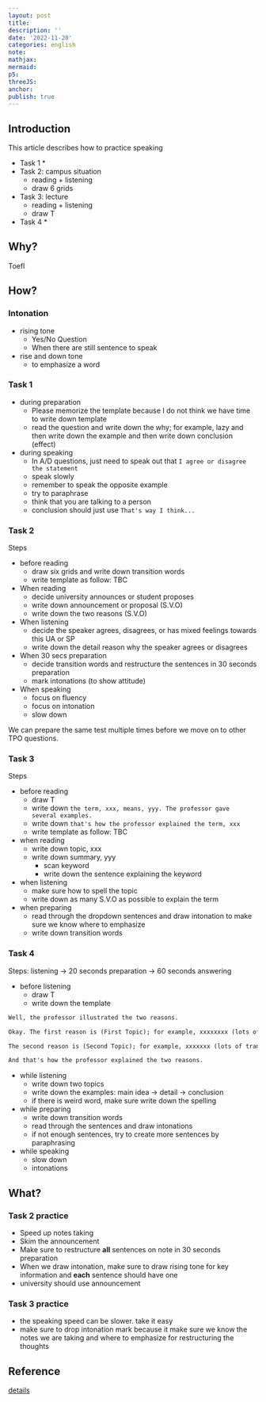 ```yaml
---
layout: post
title:
description: ''
date: '2022-11-20'
categories: english
note:
mathjax:
mermaid:
p5:
threeJS:
anchor:
publish: true
---
```


## Introduction

This article describes how to practice speaking

* Task 1
  * 
* Task 2: campus situation
  * reading + listening
  * draw 6 grids
* Task 3: lecture
  * reading + listening
  * draw T
* Task 4
  * 

## Why?

Toefl

## How?

### Intonation

* rising tone
  * Yes/No Question
  * When there are still sentence to speak
* rise and down tone
  * to emphasize a word

### Task 1

* during preparation
  * Please memorize the template because I do not think we have time to write down template
  * read the question and write down the why; for example, lazy and then write down the example and then write down conclusion (effect)
* during speaking
  * In A/D questions, just need to speak out that `I agree or disagree the statement`
  * speak slowly
  * remember to speak the opposite example
  * try to paraphrase
  * think that you are talking to a person
  * conclusion should just use `That's way I think...`

### Task 2

Steps

* before reading
  * draw six grids and write down transition words
  * write template as follow: TBC
* When reading
  * decide university announces or student proposes
  * write down announcement or proposal (S.V.O)
  * write down the two reasons (S.V.O)
* When listening
  * decide the speaker agrees, disagrees, or has mixed feelings towards this UA or SP
  * write down the detail reason why the speaker agrees or disagrees
* When 30 secs preparation
  * decide transition words and restructure the sentences in 30 seconds preparation
  * mark intonations (to show attitude)
* When speaking
  * focus on fluency
  * focus on intonation
  * slow down

We can prepare the same test multiple times before we move on to other TPO questions.

### Task 3

Steps

* before reading
  * draw T
  * write down `the term, xxx, means, yyy. The professor gave several examples.`
  * write down `that's how the professor explained the term, xxx`
  * write template as follow: TBC
* when reading
  * write down topic, xxx
  * write down summary, yyy
    * scan keyword
    * write down the sentence explaining the keyword
* when listening
  * make sure how to spell the topic
  * write down as many S.V.O as possible to explain the term
* when preparing
  * read through the dropdown sentences and draw intonation to make sure we know where to emphasize
  * write down transition words

### Task 4

Steps: listening -> 20 seconds preparation -> 60 seconds answering

* before listening
  * draw T
  * write down the template

```HTML
Well, the professor illustrated the two reasons.

Okay. The first reason is (First Topic); for example, xxxxxxxx (lots of transition words, S.V.O). So, yyyyy (first conclusion)

The second reason is (Second Topic); for example, xxxxxxx (lots of transition words, S.V.O). So, yyyyyy (second conclusion)

And that's how the professor explained the two reasons.
```

* while listening
  * write down two topics
  * write down the examples: main idea -> detail -> conclusion
  * if there is weird word, make sure write down the spelling
* while preparing
  * write down transition words
  * read through the sentences and draw intonations
  * if not enough sentences, try to create more sentences by paraphrasing
* while speaking
  * slow down
  * intonations

## What?

### Task 2 practice

* Speed up notes taking
* Skim the announcement
* Make sure to restructure **all** sentences on note in 30 seconds preparation
* When we draw intonation, make sure to draw rising tone for key information and **each** sentence should have one
* university should use announcement

### Task 3 practice

* the speaking speed can be slower. take it easy
* make sure to drop intonation mark because it make sure we know the notes we are taking and where to emphasize for restructuring the thoughts

## Reference

[details](https://toeflv3.kmf.com/speak/tpotheme/10)
